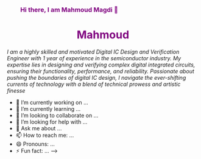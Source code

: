 ### &nbsp;&nbsp;&nbsp;&nbsp;&nbsp;&nbsp;&nbsp;&nbsp;&nbsp;<span style="color:purple;">Hi there, I am Mahmoud Magdi 👋&nbsp;&nbsp;&nbsp;&nbsp;&nbsp;&nbsp;&nbsp;&nbsp;&nbsp;
# <h1 align="center"><span style="color:purple;">Mahmoud</span></h1>



*I am a highly skilled and motivated Digital IC Design and Verification Engineer with 1 year of experience in the semiconductor industry. My expertise lies in designing and verifying complex digital integrated circuits, ensuring their functionality, performance, and reliability. Passionate about pushing the boundaries of digital IC design, I navigate the ever-shifting currents of technology with a blend of technical prowess and artistic finesse*

- 🔭 I’m currently working on ...
- 🌱 I’m currently learning ...
- 👯 I’m looking to collaborate on ...
- 🤔 I’m looking for help with ...
- 💬 Ask me about ...
- 📫 How to reach me: ...
- 😄 Pronouns: ...
- ⚡ Fun fact: ...
-->
